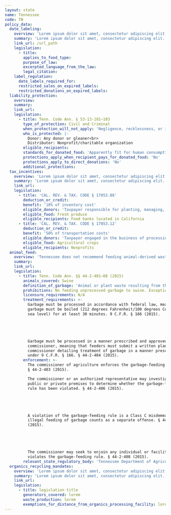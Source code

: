 ```yaml
---
layout: state
name: Tennessee
code: TN
policy_data:
  date_labeling:
    overview: 'Lorem ipsum dolor sit amet, consectetur adipiscing elit. Curabitur tellus mi, consequat at laoreet eget, vestibulum nec dolor. Vivamus volutpat quam ac quam bibendum rutrum.'
    summary: 'Lorem ipsum dolor sit amet, consectetur adipiscing elit. Curabitur tellus mi, consequat at laoreet eget, vestibulum nec dolor. Vivamus volutpat quam ac quam bibendum rutrum.'
    link_url: /url_path
    legislation:
      - title:
        applies_to_food_type:
        purpose_of_law:
        excerpted_language_from_the_law:
        legal_citation:
    label_regulation:
      date_labels_required_for:
      restricted_sales_on_expired_labels:
      restricted_donations_on_expired_labels:
  liability_protection:
    overview:
    summary:
    link_url:
    legislation:
      - title: Tenn. Code Ann. § 53-13-101—103
        type_of_protection: Civil and Criminal
        when_protection_will_not_apply: 'Negligence, recklessness, or intentional conduct'
        who_is_protected: |-
          Donor: Any donor or gleaner<br>
          Distributor: Nonprofit/charitable organization
        eligible_recipients:
        standards_for_donated_food: 'Apparently fit for human consumption; includes food not readily marketable due to appearance, freshness, grade, or surplus'
        protections_apply_when_recipient_pays_for_donated_food: 'No'
        protections_apply_to_direct_donations: 'No'
        additional_protections:
  tax_incentives:
    overview: 'Lorem ipsum dolor sit amet, consectetur adipiscing elit. Curabitur tellus mi, consequat at laoreet eget, vestibulum nec dolor. Vivamus volutpat quam ac quam bibendum rutrum.'
    summary: 'Lorem ipsum dolor sit amet, consectetur adipiscing elit. Curabitur tellus mi, consequat at laoreet eget, vestibulum nec dolor. Vivamus volutpat quam ac quam bibendum rutrum.'
    link_url:
    legislation:
      - title: 'CAL. REV. & TAX. CODE § 17053.88'
        deduction_or_credit:
        benefit: '10% of inventory cost'
        eligible_donors: 'Taxpayer responsible for planting, managing, and harvesting crops'
        eligible_food: Fresh produce
        eligible_recipients: Food banks located in California
      - title: 'CAL. REV. & TAX. CODE § 17053.12'
        deduction_or_credit:
        benefit: '50% of transportation costs'
        eligible_donors: 'Taxpayer engaged in the business of processing, distributing, or selling agricultural products'
        eligible_food: Agricultural crops
        eligible_recipients: Nonprofits
  animal_feed:
    overview: 'Tennessee does not recommend feeding animal-derived waste to swine.97 But Tennessee allows the feeding of animal-derived and vegetable waste to swine provided that it has been processed in accordance with federal law (that is, heat-treated and fed by a licensed facility). Feeders must submit a plan to the commissioner detailing how garbage will be processed. Food waste that consists of only bakery waste, whey, and dairy waste from milk processing plants may be fed to swine without being further processed. Individuals may feed household garbage to their own swine without processing it.'
    summary:
    link_url:
    legislation:
      - title: Tenn. Code Ann. §§ 44-2-401–08 (2015)
        animals_covered: Swine
        definition_of_garbage: 'Animal or plant waste resulting from the handling, preparation, cooking or consumption of foods, including animal and fowl carcasses or parts thereof, and all waste material and byproducts of a kitchen, restaurant, hospital, hotel, motel, or slaughterhouse; except, however, bakery waste, whey, or other dairy waste from milk processing plants shall not be included in this definition. § 44-2-402 (2015).'
        prohibitions: No feeding unprocessed garbage to swine. Exception for individuals feeding household garbage. § 44-2-404 (2015).
        licensure_requirements: N/A
        treatment_requirements: >-
          Garbage must be processed in accordance with federal law, meaning that
          garbage must be boiled (212 degrees Fahrenheit/100 degrees Celsius at
          sea level) for at least 30 minutes. 9 C.F.R. § 166 (2015).





          Garbage must be processed in a manner prescribed and approved by the
          commissioner, meaning that feeders must submit a written plan to the
          commissioner detailing treatment of garbage in a manner prescribed
          under 9 C.F.R. § 166. § 44-2-404 (2015).
        enforcement: >-
          The commissioner of agriculture enforces the garbage-feeding rule.
          § 44-2-403 (2015).

          The commissioner or an authorized representative may investigate any
          public or private premises to determine whether the garbage-feeding
          rule has been violated. § 44-2-406 (2015).





          A violation of the garbage-feeding rule is a Class C misdemeanor. Each
          illegal feeding of garbage counts as a separate offense. § 44-2-407
          (2015).





          The commissioner may seek to enjoin any individual or facility that
          violates the garbage-feeding rule. § 44-2-408 (2015).
        relevant_state_regulatory_body: 'Tennessee Department of Agriculture (§ 44-2-403 (2015)), <a href="https://www.tn.gov/agriculture/">https://www.tn.gov/agriculture/</a>.'
  organics_recycling_mandates:
    overview: 'Lorem ipsum dolor sit amet, consectetur adipiscing elit. Curabitur tellus mi, consequat at laoreet eget, vestibulum nec dolor. Vivamus volutpat quam ac quam bibendum rutrum.'
    summary: 'Lorem ipsum dolor sit amet, consectetur adipiscing elit. Curabitur tellus mi, consequat at laoreet eget, vestibulum nec dolor. Vivamus volutpat quam ac quam bibendum rutrum.'
    link_url:
    legislation:
      - title: legislation title
        generators_covered: lorem
        waste_production: lorem
        exemptions_for_distance_from_organics_processing_facility: lorem
---
```

